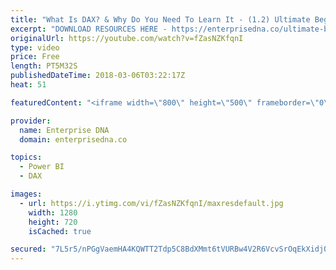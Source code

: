 ```yaml
---
title: "What Is DAX? & Why Do You Need To Learn It - (1.2) Ultimate Beginner Guide to DAX 2019"
excerpt: "DOWNLOAD RESOURCES HERE - https://enterprisedna.co/ultimate-beginners-guide-to-dax-resource-downloads/ START FROM THE BEGINNING - https://www.youtube.com/playlist?list=PL1myWUzvmmDGmLfty3BDluz8nzme1dZxg  Follow along to the beginners guide DAX tutorials by using the demo data available for download."
originalUrl: https://youtube.com/watch?v=fZasNZKfqnI
type: video
price: Free
length: PT5M32S
publishedDateTime: 2018-03-06T03:22:17Z
heat: 51

featuredContent: "<iframe width=\"800\" height=\"500\" frameborder=\"0\" src=\"https://www.youtube.com/embed/fZasNZKfqnI\" allow=\"accelerometer; autoplay; encrypted-media; gyroscope; picture-in-picture\" allowfullscreen></iframe>"

provider:
  name: Enterprise DNA
  domain: enterprisedna.co

topics:
  - Power BI
  - DAX

images:
  - url: https://i.ytimg.com/vi/fZasNZKfqnI/maxresdefault.jpg
    width: 1280
    height: 720
    isCached: true

secured: "7L5r5/nPGgVaemHA4KQWTT2Tdp5C8BdXMmt6tVURBw4V2R6VcvSrOqEkXidjORnsN8cVAGuD0Z7X5FppOaYy/2btrDTqKQQ2IFNCCYy8HIxyYMawss3jbmb+UHPUycYlZHgaur72IuF8zRKKqD4thpOMgEyZtoKFvoHqT2gsbA9mU10DToLMtqbmRB+Qjur3vL9dFRBO138CCoZRBCkcb7J7+U5bUFzsJAVL8FKgXLIugeoIcpNFHJ7SPPRZsmH61ZNYreHvjarWjKtKuIwRO81N0+qfOKfqtUtzsNy1ZwLUWPSm4boB3zm2H9CzJnUTzhZ/gb+12V01MFVtEcxw50doG2NXOuwKWVs+sWfekyj6/vue/y6PlbUfwynyF350D1wVpwVLKHAf5TH30r9ohQM4KZ1McwNyfIpOZTzNNVU=;z0JU6hA6xTtE+IxaAgDQmQ=="
---
```


